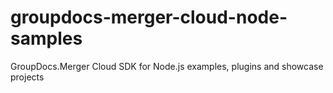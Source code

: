 # groupdocs-merger-cloud-node-samples
GroupDocs.Merger Cloud SDK for Node.js examples, plugins and showcase projects

